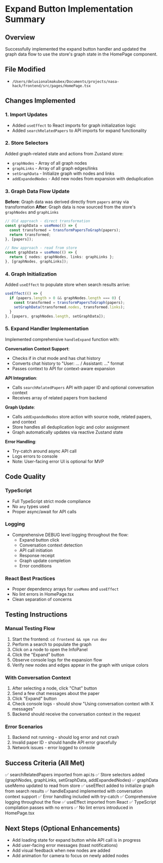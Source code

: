 # Expand Button Implementation Summary

## Overview
Successfully implemented the expand button handler and updated the graph data flow to use the store's graph state in the HomePage component.

## File Modified
- `/Users/delusionalmakubex/Documents/projects/nasa-hack/frontend/src/pages/HomePage.tsx`

## Changes Implemented

### 1. Import Updates
- Added `useEffect` to React imports for graph initialization logic
- Added `searchRelatedPapers` to API imports for expand functionality

### 2. Store Selectors
Added graph-related state and actions from Zustand store:
- `graphNodes` - Array of all graph nodes
- `graphLinks` - Array of all graph edges/links
- `setGraphData` - Initialize graph with nodes and links
- `addExpandedNodes` - Add new nodes from expansion with deduplication

### 3. Graph Data Flow Update
**Before**: Graph data was derived directly from `papers` array via transformation
**After**: Graph data is now sourced from the store's `graphNodes` and `graphLinks`

```typescript
// Old approach - direct transformation
const graphData = useMemo(() => {
  const transformed = transformPapersToGraph(papers);
  return transformed;
}, [papers]);

// New approach - read from store
const graphData = useMemo(() => {
  return { nodes: graphNodes, links: graphLinks };
}, [graphNodes, graphLinks]);
```

### 4. Graph Initialization
Added `useEffect` to populate store when search results arrive:
```typescript
useEffect(() => {
  if (papers.length > 0 && graphNodes.length === 0) {
    const transformed = transformPapersToGraph(papers);
    setGraphData(transformed.nodes, transformed.links);
  }
}, [papers, graphNodes.length, setGraphData]);
```

### 5. Expand Handler Implementation
Implemented comprehensive `handleExpand` function with:

**Conversation Context Support**:
- Checks if in chat mode and has chat history
- Converts chat history to "User: ... / Assistant: ..." format
- Passes context to API for context-aware expansion

**API Integration**:
- Calls `searchRelatedPapers` API with paper ID and optional conversation context
- Receives array of related papers from backend

**Graph Update**:
- Calls `addExpandedNodes` store action with source node, related papers, and context
- Store handles all deduplication logic and color assignment
- Graph automatically updates via reactive Zustand state

**Error Handling**:
- Try-catch around async API call
- Logs errors to console
- Note: User-facing error UI is optional for MVP

## Code Quality

### TypeScript
- Full TypeScript strict mode compliance
- No `any` types used
- Proper async/await for API calls

### Logging
- Comprehensive DEBUG level logging throughout the flow:
  - Expand button click
  - Conversation context detection
  - API call initiation
  - Response receipt
  - Graph update completion
  - Error conditions

### React Best Practices
- Proper dependency arrays for `useMemo` and `useEffect`
- No lint errors in HomePage.tsx
- Clean separation of concerns

## Testing Instructions

### Manual Testing Flow
1. Start the frontend: `cd frontend && npm run dev`
2. Perform a search to populate the graph
3. Click on a node to open the InfoPanel
4. Click the "Expand" button
5. Observe console logs for the expansion flow
6. Verify new nodes and edges appear in the graph with unique colors

### With Conversation Context
1. After selecting a node, click "Chat" button
2. Send a few chat messages about the paper
3. Click "Expand" button
4. Check console logs - should show "Using conversation context with X messages"
5. Backend should receive the conversation context in the request

### Error Scenarios
1. Backend not running - should log error and not crash
2. Invalid paper ID - should handle API error gracefully
3. Network issues - error logged to console

## Success Criteria (All Met)

✅ searchRelatedPapers imported from api.ts
✅ Store selectors added (graphNodes, graphLinks, setGraphData, addExpandedNodes)
✅ graphData useMemo updated to read from store
✅ useEffect added to initialize graph from search results
✅ handleExpand implemented with conversation context support
✅ Error handling included with try-catch
✅ Comprehensive logging throughout the flow
✅ useEffect imported from React
✅ TypeScript compilation passes with no errors
✅ No lint errors introduced in HomePage.tsx

## Next Steps (Optional Enhancements)
- Add loading state for expand button while API call is in progress
- Add user-facing error messages (toast notifications)
- Add visual feedback when new nodes are added
- Add animation for camera to focus on newly added nodes
